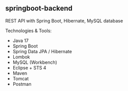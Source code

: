 ## springboot-backend

REST API with Spring Boot, Hibernate, MySQL database

Technologies & Tools:
- Java 17
- Spring Boot
- Spring Data JPA / Hibernate
- Lombok
- MySQL (Workbench)
- Eclipse + STS 4
- Maven
- Tomcat
- Postman
